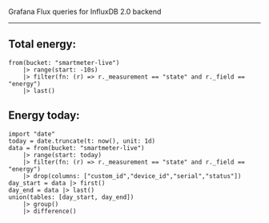 Grafana Flux queries for InfluxDB 2.0 backend
*********************************************

Total energy:
-------------
```
from(bucket: "smartmeter-live")
    |> range(start: -10s)
    |> filter(fn: (r) => r._measurement == "state" and r._field == "energy")
    |> last()
```

Energy today:
-------------
```
import "date"
today = date.truncate(t: now(), unit: 1d)
data = from(bucket: "smartmeter-live")
    |> range(start: today)
    |> filter(fn: (r) => r._measurement == "state" and r._field == "energy")
    |> drop(columns: ["custom_id","device_id","serial","status"])
day_start = data |> first()
day_end = data |> last() 
union(tables: [day_start, day_end])
    |> group()
    |> difference()
```
